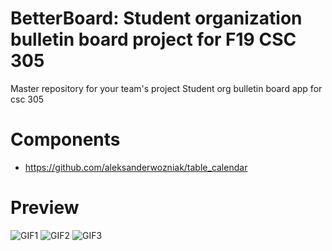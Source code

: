 # BetterBoard: Student organization bulletin board project for F19 CSC 305
Master repository for your team's project
Student org bulletin board app for csc 305

# Components
- https://github.com/aleksanderwozniak/table_calendar

# Preview
![GIF1](/assets/images/BetterBoard1)
![GIF2](/assets/images/BetterBoard2)
![GIF3](/assets/images/BetterBoard3)